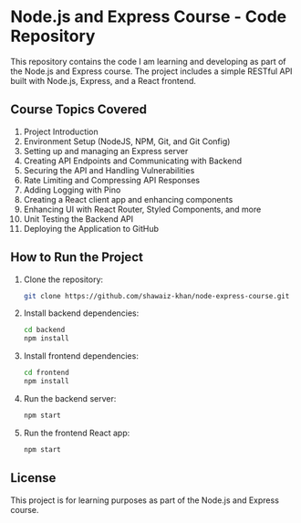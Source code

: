 # Node.js and Express Course - Code Repository

This repository contains the code I am learning and developing as part of the Node.js and Express course. The project includes a simple RESTful API built with Node.js, Express, and a React frontend.

## Course Topics Covered
1. Project Introduction
2. Environment Setup (NodeJS, NPM, Git, and Git Config)
3. Setting up and managing an Express server
4. Creating API Endpoints and Communicating with Backend
5. Securing the API and Handling Vulnerabilities
6. Rate Limiting and Compressing API Responses
7. Adding Logging with Pino
8. Creating a React client app and enhancing components
9. Enhancing UI with React Router, Styled Components, and more
10. Unit Testing the Backend API
11. Deploying the Application to GitHub

## How to Run the Project

1. Clone the repository:
   ```bash
   git clone https://github.com/shawaiz-khan/node-express-course.git
   ```

2. Install backend dependencies:
   ```bash
   cd backend
   npm install
   ```

3. Install frontend dependencies:
   ```bash
   cd frontend
   npm install
   ```

4. Run the backend server:
   ```bash
   npm start
   ```

5. Run the frontend React app:
   ```bash
   npm start
   ```

## License
This project is for learning purposes as part of the Node.js and Express course.
